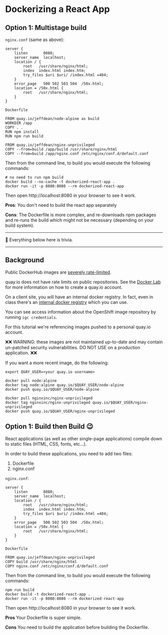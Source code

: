 # Dockerizing a React App

## Option 1: Multistage build

`nginx.conf` (same as above):

```
server {
    listen       8080;
    server_name  localhost;
    location / {
        root   /usr/share/nginx/html;
        index  index.html index.htm;
        try_files $uri $uri/ /index.html =404;
    }
    error_page   500 502 503 504  /50x.html;
    location = /50x.html {
        root   /usr/share/nginx/html;
    }
}
```

`Dockerfile`

```
FROM quay.io/jeffdean/node-alpine as build
WORKDIR /app
COPY . .
RUN npm install
RUN npm run build

FROM quay.io/jeffdean/nginx-unprivileged
COPY --from=build /app/build /usr/share/nginx/html
COPY --from=build /app/nginx.conf /etc/nginx/conf.d/default.conf
```

Then from the command line, to build you would execute the following commands:

```
# no need to run npm build
docker build --no-cache -t dockerized-react-app .
docker run -it -p 8080:8080 --rm dockerized-react-app
```

Then open http://localhost:8080 in your browser to see it work.

**Pros**: You don't need to build the react app separately

**Cons**: The Dockerfile is more complex, and re-downloads npm packages and re-runs the build which might not be necessary (depending on your build system).

------------




🛑 Everything below here is trivia.





------------

## Background

Public DockerHub images are [severely rate-limited](https://www.docker.com/increase-rate-limits).

quay.io does not have rate limits on public repositories. See the [Docker Lab](https://cloudnative101.dev/lectures/containers/activities/) for more information on how to create a quay.io account.

On a client site, you will have an internal docker registry. In fact, even in class there's an [internal docker registry](https://docs.openshift.com/container-platform/3.3/install_config/registry/accessing_registry.html) which you can use.

You can see access information about the OpenShift image repository by running `igc credentials`.

For this tutorial we're referencing images pushed to a personal quay.io account.

❌️❌ WARNING: these images are not maintained up-to-date and may contain un-patched security vulnerabilities. DO NOT USE on a production application. ❌❌

If you want a more recent image, do the following:

```
export QUAY_USER=<your quay.io username>

docker pull node:alpine
docker tag node:alpine quay.io/$QUAY_USER/node-alpine
docker push quay.io/$QUAY_USER/node-alpine

docker pull nginxinc/nginx-unprivileged
docker tag nginxinc/nginx-unprivileged quay.io/$QUAY_USER/nginx-unprivileged
docker push quay.io/$QUAY_USER/nginx-unprivileged
```

## Option 1: Build then Build 😉

React applications (as well as other single-page applications) compile down to static files (HTML, CSS, fonts, etc...).

In order to build these applications, you need to add two files:

1. Dockerfile
1. nginx.conf

`nginx.conf`:

```
server {
    listen       8080;
    server_name  localhost;
    location / {
        root   /usr/share/nginx/html;
        index  index.html index.htm;
        try_files $uri $uri/ /index.html =404;
    }
    error_page   500 502 503 504  /50x.html;
    location = /50x.html {
        root   /usr/share/nginx/html;
    }
}
```

`Dockerfile`

```
FROM quay.io/jeffdean/nginx-unprivileged
COPY build /usr/share/nginx/html
COPY nginx.conf /etc/nginx/conf.d/default.conf
```

Then from the command line, to build you would execute the following commands:

```
npm run build
docker build -t dockerized-react-app .
docker run -it -p 8080:8080 --rm dockerized-react-app
```

Then open http://localhost:8080 in your browser to see it work.

**Pros** Your Dockerfile is super simple.

**Cons** You need to build the application before building the Dockerfile.
